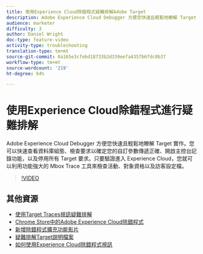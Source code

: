 ```yaml
---
title: 使用Experience Cloud除錯程式疑難排解Adobe Target
description: Adobe Experience Cloud Debugger 方便您快速且輕鬆地瞭解 Target 實作。您可以快速查看資料庫組態、檢查要求以確定您的自訂參數傳遞正確、開啟主控台記錄功能，以及停用所有 Target 要求。只要驗證進入 Experience Cloud，您就可以利用功能強大的 Mbox Trace 工具來檢查活動、對象資格以及訪客設定檔。
audience: marketer
difficulty: 3
author: Daniel Wright
doc-type: feature-video
activity-type: troubleshooting
translation-type: tm+mt
source-git-commit: 0a165e3cfebd18733b2d339eefa4357b6fdc0b37
workflow-type: tm+mt
source-wordcount: '219'
ht-degree: 64%

---
```



# 使用Experience Cloud除錯程式進行疑難排解

Adobe Experience Cloud Debugger 方便您快速且輕鬆地瞭解 Target 實作。您可以快速查看資料庫組態、檢查要求以確定您的自訂參數傳遞正確、開啟主控台記錄功能，以及停用所有 Target 要求。只要驗證進入 Experience Cloud，您就可以利用功能強大的 Mbox Trace 工具來檢查活動、對象資格以及訪客設定檔。

>[!VIDEO](https://video.tv.adobe.com/v/23115/?quality=12)

## 其他資源

* [使用Target Traces視訊疑難排解](troubleshoot-with-target-traces.md)
* [Chrome Store中的Adobe Experience Cloud除錯程式](https://chrome.google.com/webstore/detail/adobe-experience-cloud-de/ocdmogmohccmeicdhlhhgepeaijenapj)
* [新增除錯程式擴充功能影片](https://docs.adobe.com/content/help/en/core-services-learn/tutorials/debugger/add-the-extension.html)
* [疑難排解Target說明檔案](https://docs.adobe.com/content/help/en/target/using/troubleshoot/troubleshooting-target.html)
* [如何使用Experience Cloud除錯程式視訊](https://docs.adobe.com/content/help/en/core-services-learn/tutorials/debugger/use-the-experience-cloud-debugger.html)